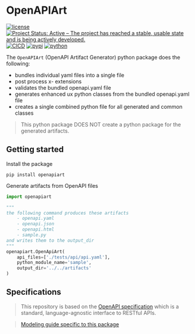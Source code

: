# OpenAPIArt 

[![license](https://img.shields.io/badge/license-MIT-green.svg)](https://en.wikipedia.org/wiki/MIT_License)
[![Project Status: Active – The project has reached a stable, usable state and is being actively developed.](https://www.repostatus.org/badges/latest/active.svg)](https://www.repostatus.org/#active)
[![CICD](https://github.com/open-traffic-generator/openapiart/workflows/CICD/badge.svg)](https://github.com/open-traffic-generator/openapiart/actions)
[![pypi](https://img.shields.io/pypi/v/openapiart.svg)](https://pypi.org/project/openapiart)
[![python](https://img.shields.io/pypi/pyversions/snappi.svg)](https://pypi.python.org/pypi/snappi)


The `OpenAPIArt` (OpenAPI Artifact Generator) python package does the following:
- bundles individual yaml files into a single file
- post process x- extensions
- validates the bundled openapi.yaml file
- generates enhanced ux python classes from the bundled openapi.yaml file
- creates a single combined python file for all generated and common classes
> This python package DOES NOT create a python package for the generated artifacts.


## Getting started
Install the package
```
pip install openapiart
```

Generate artifacts from OpenAPI files
```python
import openapiart

""" 
the following command produces these artifacts
    - openapi.yaml
    - openapi.json
    - openapi.html
    - sample.py
and writes them to the output_dir
"""
openapiart.OpenApiArt(
    api_files=['./tests/api/api.yaml'], 
    python_module_name='sample', 
    output_dir='../../artifacts'
)
```

## Specifications
> This repository is based on the [OpenAPI specification](
https://github.com/OAI/OpenAPI-Specification/blob/master/versions/3.0.3.md) which is a standard, language-agnostic interface to RESTful APIs. 

> [Modeling guide specific to this package](../main/MODELGUIDE.md)


